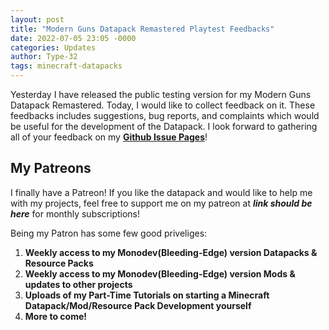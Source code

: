 ```yaml
---
layout: post
title: "Modern Guns Datapack Remastered Playtest Feedbacks"
date: 2022-07-05 23:05 -0000
categories: Updates
author: Type-32
tags: minecraft-datapacks
---
```


Yesterday I have released the public testing version for my Modern Guns Datapack Remastered. Today, I would like to collect feedback on it. These feedbacks includes suggestions, bug reports, and complaints which would be useful for the development of the Datapack. I look forward to gathering all of your feedback on my **[Github Issue Pages](https://github.com/Type-32/Minecraft-Modern-Guns-Datapack-Remastered/issues)**!

## My Patreons
I finally have a Patreon! If you like the datapack and would like to help me with my projects, feel free to support me on my patreon at **_link should be here_** for monthly subscriptions!

Being my Patron has some few good priveliges:
1. **Weekly access to my Monodev(Bleeding-Edge) version Datapacks & Resource Packs**
2. **Weekly access to my Monodev(Bleeding-Edge) version Mods & updates to other projects**
3. **Uploads of my Part-Time Tutorials on starting a Minecraft Datapack/Mod/Resource Pack Development yourself**
4. **More to come!**